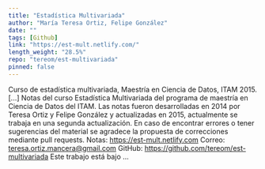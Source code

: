```yaml
---
title: "Estadística Multivariada"
author: "María Teresa Ortiz, Felipe González"
date: ""
tags: [Github]
link: "https://est-mult.netlify.com/"
length_weight: "28.5%"
repo: "tereom/est-multivariada"
pinned: false
---
```


Curso de estadística multivariada, Maestría en Ciencia de Datos, ITAM 2015. [...] Notas del curso Estadística Multivariada del programa de maestría en
Ciencia de Datos del ITAM. Las notas fueron desarrolladas en
2014 por Teresa Ortiz y Felipe González y actualizadas en 2015, actualmente
se trabaja en una segunda actualización. En caso de encontrar
errores o tener sugerencias del material se agradece la propuesta de
correcciones mediante pull requests. Notas: https://est-mult.netlify.com
Correo: teresa.ortiz.mancera@gmail.com
GitHub: https://github.com/tereom/est-multivariada Este trabajo está bajo ...
